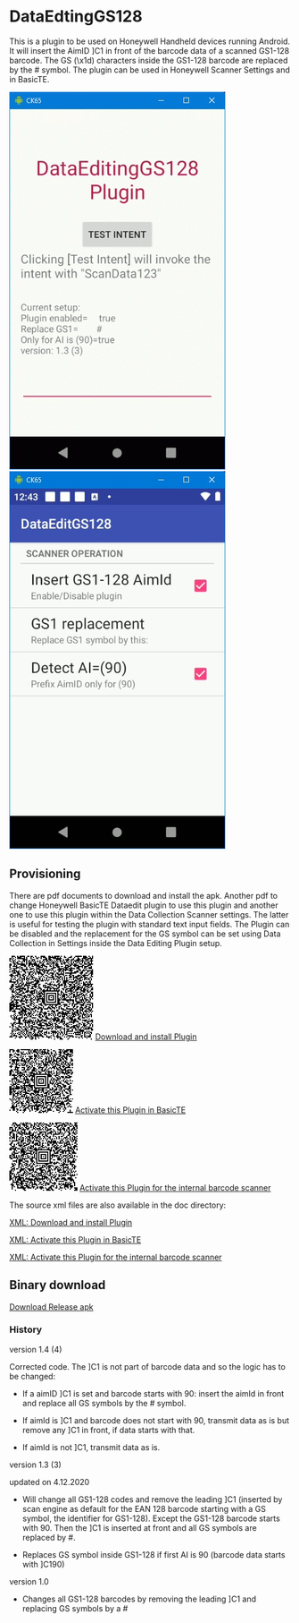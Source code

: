 # DataEdtingGS128

This is a plugin to be used on Honeywell Handheld devices running Android. It will insert the AimID ]C1 in front of the barcode data of a scanned GS1-128 barcode. The GS (\x1d) characters inside the GS1-128 barcode are replaced by the # symbol.
The plugin can be used in Honeywell Scanner Settings and in BasicTE.

![Main Screen](https://github.com/hjgode/DataEdtingGS128/raw/master/doc/main.jpg)    ![Main Screen](https://github.com/hjgode/DataEdtingGS128/raw/master/doc/ScannerSettings2.jpg)

## Provisioning
There are pdf documents to download and install the apk. Another pdf to change Honeywell BasicTE Dataedit plugin to use this plugin and another one to use this plugin within the Data Collection Scanner settings. The latter is useful for testing the plugin with standard text input fields. The Plugin can be disabled and the replacement for the GS symbol can be set using Data Collection in Settings inside the Data Editing Plugin setup.

![Download Barcode](https://github.com/hjgode/DataEdtingGS128/raw/master/doc/Provisioner_DataEdtingGS128_apk.png)
[Download and install Plugin](https://github.com/hjgode/DataEdtingGS128/raw/master/doc/Provisioner_DataEdtingGS128_apk.pdf)

![Activate Barcode for BasicTE](https://github.com/hjgode/DataEdtingGS128/raw/master/doc/te_settings_hsm.dataeditgs128-DataEditing.png)
[Activate this Plugin in BasicTE](https://github.com/hjgode/DataEdtingGS128/raw/master/doc/te_settings_hsm.dataeditgs128-DataEditing.pdf)

![Activate Barcode for scanner wedge](https://github.com/hjgode/DataEdtingGS128/raw/master/doc/DataCollectionService_DataEditingPlugin-hsm.dataeditgs128.png)
[Activate this Plugin for the internal barcode scanner](https://github.com/hjgode/DataEdtingGS128/raw/master/doc/DataCollectionService_DataEditingPlugin-hsm.dataeditgs128.pdf)

The source xml files are also available in the doc directory:

[XML: Download and install Plugin](https://github.com/hjgode/DataEdtingGS128/raw/master/doc/Provisioner_DataEdtingGS128_apk.xml)

[XML: Activate this Plugin in BasicTE](https://github.com/hjgode/DataEdtingGS128/raw/master/doc/te_settings_hsm.dataeditgs128-DataEditing.xml)

[XML: Activate this Plugin for the internal barcode scanner](https://github.com/hjgode/DataEdtingGS128/raw/master/doc/DataCollectionService_DataEditingPlugin-hsm.dataeditgs128.xml)

## Binary download
[Download Release apk](https://github.com/hjgode/DataEdtingGS128/raw/master/app/release/DataEdtingGS128.apk)

### History
version 1.4 (4)

Corrected code. The ]C1 is not part of barcode data and so the logic has to be changed:

* If a aimID ]C1 is set and barcode starts with 90: insert the aimId in front and replace all GS symbols by the # symbol.

* If aimId is ]C1 and barcode does not start with 90, transmit data as is but remove any ]C1 in front, if data starts with that.

* If aimId is not ]C1, transmit data as is.

version 1.3 (3)

updated on 4.12.2020

* Will change all GS1-128 codes and remove the leading ]C1 (inserted by scan engine as default for the EAN 128 barcode starting with a GS symbol, the identifier for GS1-128).
Except the GS1-128 barcode starts with 90. Then the ]C1 is inserted at front and all GS symbols are replaced by #.

* Replaces GS symbol inside GS1-128 if first AI is 90 (barcode data starts with ]C190)

version 1.0

* Changes all GS1-128 barcodes by removing the leading ]C1 and replacing GS symbols by a #
